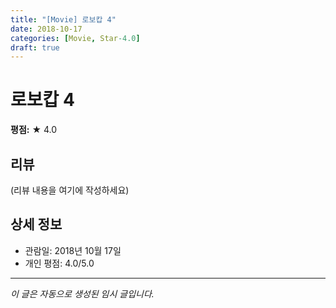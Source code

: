 ```yaml
---
title: "[Movie] 로보캅 4"
date: 2018-10-17
categories: [Movie, Star-4.0]
draft: true
---
```


# 로보캅 4

**평점:** ★ 4.0

## 리뷰

(리뷰 내용을 여기에 작성하세요)

## 상세 정보

- 관람일: 2018년 10월 17일
- 개인 평점: 4.0/5.0

---

*이 글은 자동으로 생성된 임시 글입니다.*
